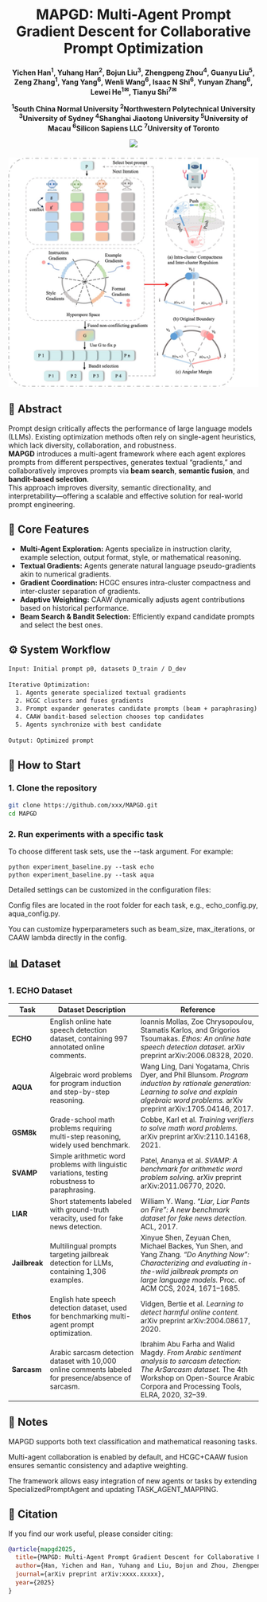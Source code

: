 <div align="center">

<h1> MAPGD: Multi-Agent Prompt Gradient Descent for Collaborative Prompt Optimization </h1>

<h4 align="center"> 

Yichen Han<sup>1</sup>,
Yuhang Han<sup>2</sup>,
Bojun Liu<sup>3</sup>,
Zhengpeng Zhou<sup>4</sup>,
Guanyu Liu<sup>5</sup>,\
Zeng Zhang<sup>1</sup>,
Yang Yang<sup>6</sup>,
Wenli Wang<sup>6</sup>,
Isaac N Shi<sup>6</sup>,
Yunyan Zhang<sup>6</sup>,\
Lewei He<sup>1✉</sup>,
Tianyu Shi<sup>7✉</sup>

<sup>1</sup>South China Normal University
<sup>2</sup>Northwestern Polytechnical University
<sup>3</sup>University of Sydney
<sup>4</sup>Shanghai Jiaotong University
<sup>5</sup>University of Macau
<sup>6</sup>Silicon Sapiens LLC
<sup>7</sup>University of Toronto

<p>
<a href='https://arxiv.org/pdf/xxxx.xxxxx'><img src='https://img.shields.io/badge/Paper-arXiv-red'></a>
</p>

</h4>
</div>
<p align='center'>
<img width="600" alt="image" src='./WechatIMG378.jpg'>
</p>

## 🚀 Abstract
Prompt design critically affects the performance of large language models (LLMs). Existing optimization methods often rely on single-agent heuristics, which lack diversity, collaboration, and robustness.  
**MAPGD** introduces a multi-agent framework where each agent explores prompts from different perspectives, generates textual “gradients,” and collaboratively improves prompts via **beam search**, **semantic fusion**, and **bandit-based selection**.  
This approach improves diversity, semantic directionality, and interpretability—offering a scalable and effective solution for real-world prompt engineering.
## 🧩 Core Features

- **Multi-Agent Exploration:** Agents specialize in instruction clarity, example selection, output format, style, or mathematical reasoning.  
- **Textual Gradients:** Agents generate natural language pseudo-gradients akin to numerical gradients.  
- **Gradient Coordination:** HCGC ensures intra-cluster compactness and inter-cluster separation of gradients.  
- **Adaptive Weighting:** CAAW dynamically adjusts agent contributions based on historical performance.  
- **Beam Search & Bandit Selection:** Efficiently expand candidate prompts and select the best ones.  

## ⚙️ System Workflow

```text
Input: Initial prompt p0, datasets D_train / D_dev

Iterative Optimization:
  1. Agents generate specialized textual gradients
  2. HCGC clusters and fuses gradients
  3. Prompt expander generates candidate prompts (beam + paraphrasing)
  4. CAAW bandit-based selection chooses top candidates
  5. Agents synchronize with best candidate

Output: Optimized prompt
```
## 🚀 How to Start
### 1. Clone the repository
```bash
git clone https://github.com/xxx/MAPGD.git
cd MAPGD
```
### 2. Run experiments with a specific task

To choose different task sets, use the --task argument.
For example:
```
python experiment_baseline.py --task echo
python experiment_baseline.py --task aqua
```
Detailed settings can be customized in the configuration files:

Config files are located in the root folder for each task, e.g., echo_config.py, aqua_config.py.

You can customize hyperparameters such as beam_size, max_iterations, or CAAW lambda directly in the config.

## 📊 Dataset

### 1. ECHO Dataset
| Task          | Dataset Description                                                                                   | Reference                                                                                                                                                                                                         |
| ------------- | ----------------------------------------------------------------------------------------------------- | ----------------------------------------------------------------------------------------------------------------------------------------------------------------------------------------------------------------- |
| **ECHO**      | English online hate speech detection dataset, containing 997 annotated online comments.               | Ioannis Mollas, Zoe Chrysopoulou, Stamatis Karlos, and Grigorios Tsoumakas. *Ethos: An online hate speech detection dataset.* arXiv preprint arXiv:2006.08328, 2020.                                              |
| **AQUA**      | Algebraic word problems for program induction and step-by-step reasoning.                             | Wang Ling, Dani Yogatama, Chris Dyer, and Phil Blunsom. *Program induction by rationale generation: Learning to solve and explain algebraic word problems.* arXiv preprint arXiv:1705.04146, 2017.                |
| **GSM8k**     | Grade-school math problems requiring multi-step reasoning, widely used benchmark.                     | Cobbe, Karl et al. *Training verifiers to solve math word problems.* arXiv preprint arXiv:2110.14168, 2021.                                                                                                       |
| **SVAMP**     | Simple arithmetic word problems with linguistic variations, testing robustness to paraphrasing.       | Patel, Ananya et al. *SVAMP: A benchmark for arithmetic word problem solving.* arXiv preprint arXiv:2011.06770, 2020.                                                                                             |
| **LIAR**      | Short statements labeled with ground-truth veracity, used for fake news detection.                    | William Y. Wang. *“Liar, Liar Pants on Fire”: A new benchmark dataset for fake news detection.* ACL, 2017.                                                                                                        |
| **Jailbreak** | Multilingual prompts targeting jailbreak detection for LLMs, containing 1,306 examples.               | Xinyue Shen, Zeyuan Chen, Michael Backes, Yun Shen, and Yang Zhang. *“Do Anything Now”: Characterizing and evaluating in-the-wild jailbreak prompts on large language models.* Proc. of ACM CCS, 2024, 1671–1685. |
| **Ethos**     | English hate speech detection dataset, used for benchmarking multi-agent prompt optimization.         | Vidgen, Bertie et al. *Learning to detect harmful online content.* arXiv preprint arXiv:2004.08617, 2020.                                                                                                         |
| **Sarcasm**   | Arabic sarcasm detection dataset with 10,000 online comments labeled for presence/absence of sarcasm. | Ibrahim Abu Farha and Walid Magdy. *From Arabic sentiment analysis to sarcasm detection: The ArSarcasm dataset.* The 4th Workshop on Open-Source Arabic Corpora and Processing Tools, ELRA, 2020, 32–39.          |

## 🔧 Notes

MAPGD supports both text classification and mathematical reasoning tasks.

Multi-agent collaboration is enabled by default, and HCGC+CAAW fusion ensures semantic consistency and adaptive weighting.

The framework allows easy integration of new agents or tasks by extending SpecializedPromptAgent and updating TASK_AGENT_MAPPING.

## 📖 Citation

If you find our work useful, please consider citing:

```bibtex
@article{mapgd2025,
  title={MAPGD: Multi-Agent Prompt Gradient Descent for Collaborative Prompt Optimization},
  author={Han, Yichen and Han, Yuhang and Liu, Bojun and Zhou, Zhengpeng and Liu, Guanyu and Zhang, Zeng and Yang, Yang and Wang, Wenli and Shi, Isaac N and Zhang, Yunyan and He, Lewei and Shi, Tianyu},
  journal={arXiv preprint arXiv:xxxx.xxxxx},
  year={2025}
}



